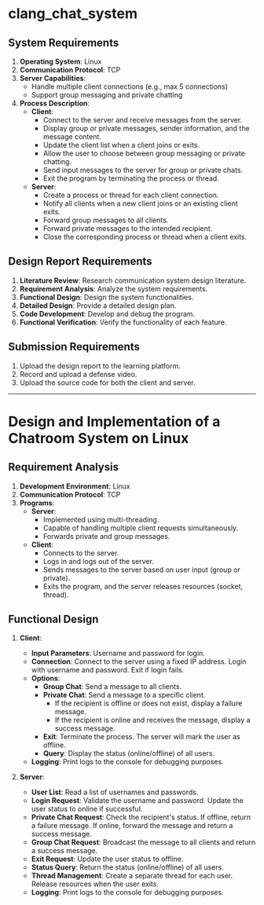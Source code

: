 # clang_chat_system

## System Requirements
1. **Operating System**: Linux
2. **Communication Protocol**: TCP
3. **Server Capabilities**:
   - Handle multiple client connections (e.g., max 5 connections)
   - Support group messaging and private chatting
4. **Process Description**:
   - **Client**: 
     - Connect to the server and receive messages from the server.
     - Display group or private messages, sender information, and the message content.
     - Update the client list when a client joins or exits.
     - Allow the user to choose between group messaging or private chatting.
     - Send input messages to the server for group or private chats.
     - Exit the program by terminating the process or thread.
   - **Server**:
     - Create a process or thread for each client connection.
     - Notify all clients when a new client joins or an existing client exits.
     - Forward group messages to all clients.
     - Forward private messages to the intended recipient.
     - Close the corresponding process or thread when a client exits.

## Design Report Requirements
1. **Literature Review**: Research communication system design literature.
2. **Requirement Analysis**: Analyze the system requirements.
3. **Functional Design**: Design the system functionalities.
4. **Detailed Design**: Provide a detailed design plan.
5. **Code Development**: Develop and debug the program.
6. **Functional Verification**: Verify the functionality of each feature.

## Submission Requirements
1. Upload the design report to the learning platform.
2. Record and upload a defense video.
3. Upload the source code for both the client and server.

---

# Design and Implementation of a Chatroom System on Linux

## Requirement Analysis
1. **Development Environment**: Linux
2. **Communication Protocol**: TCP
3. **Programs**:
   - **Server**: 
     - Implemented using multi-threading.
     - Capable of handling multiple client requests simultaneously.
     - Forwards private and group messages.
   - **Client**:
     - Connects to the server.
     - Logs in and logs out of the server.
     - Sends messages to the server based on user input (group or private).
     - Exits the program, and the server releases resources (socket, thread).

## Functional Design
1. **Client**:
   - **Input Parameters**: Username and password for login.
   - **Connection**: Connect to the server using a fixed IP address. Login with username and password. Exit if login fails.
   - **Options**:
     - **Group Chat**: Send a message to all clients.
     - **Private Chat**: Send a message to a specific client.
       - If the recipient is offline or does not exist, display a failure message.
       - If the recipient is online and receives the message, display a success message.
     - **Exit**: Terminate the process. The server will mark the user as offline.
     - **Query**: Display the status (online/offline) of all users.
   - **Logging**: Print logs to the console for debugging purposes.

2. **Server**:
   - **User List**: Read a list of usernames and passwords.
   - **Login Request**: Validate the username and password. Update the user status to online if successful.
   - **Private Chat Request**: Check the recipient's status. If offline, return a failure message. If online, forward the message and return a success message.
   - **Group Chat Request**: Broadcast the message to all clients and return a success message.
   - **Exit Request**: Update the user status to offline.
   - **Status Query**: Return the status (online/offline) of all users.
   - **Thread Management**: Create a separate thread for each user. Release resources when the user exits.
   - **Logging**: Print logs to the console for debugging purposes.
